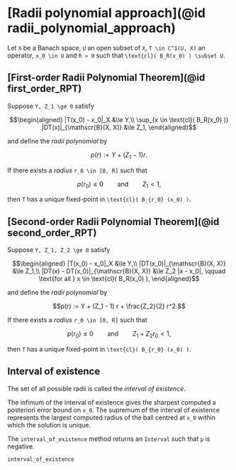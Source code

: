 # [Radii polynomial approach](@id radii_polynomial_approach)

Let ``X`` be a Banach space, ``U`` an open subset of ``X``, ``T \in C^1(U, X)`` an operator, ``x_0 \in U`` and ``R > 0`` such that ``\text{cl}( B_R(x_0) ) \subset U``.

## [First-order Radii Polynomial Theorem](@id first_order_RPT)

Suppose ``Y, Z_1 \ge 0`` satisfy

```math
\begin{aligned}
|T(x_0) - x_0|_X &\le Y,\\
\sup_{x \in \text{cl}( B_R(x_0) )} |DT(x)|_{\mathscr{B}(X, X)} &\le Z_1,
\end{aligned}
```

and define the *radii polynomial* by

```math
p(r) := Y + (Z_1 - 1) r.
```

If there exists a *radius* ``r_0 \in [0, R]`` such that

```math
p(r_0) \le 0 \qquad \text{and} \qquad Z_1 < 1,
```

then ``T`` has a unique fixed-point in ``\text{cl}( B_{r_0} (x_0) )``.

## [Second-order Radii Polynomial Theorem](@id second_order_RPT)

Suppose ``Y, Z_1, Z_2 \ge 0`` satisfy

```math
\begin{aligned}
|T(x_0) - x_0|_X &\le Y,\\
|DT(x_0)|_{\mathscr{B}(X, X)} &\le Z_1,\\
|DT(x) - DT(x_0)|_{\mathscr{B}(X, X)} &\le Z_2 |x - x_0|, \qquad \text{for all } x \in \text{cl}( B_R(x_0) ),
\end{aligned}
```

and define the *radii polynomial* by

```math
p(r) := Y + (Z_1 - 1) r + \frac{Z_2}{2} r^2.
```

If there exists a *radius* ``r_0 \in [0, R]`` such that

```math
p(r_0) \le 0 \qquad \text{and} \qquad Z_1 + Z_2 r_0 < 1,
```

then ``T`` has a unique fixed-point in ``\text{cl}( B_{r_0} (x_0) )``.

## Interval of existence

The set of all possible radii is called the *interval of existence*.

The infimum of the interval of existence gives the sharpest computed a posteriori error bound on ``x_0``. The supremum of the interval of existence represents the largest computed radius of the ball centred at ``x_0`` within which the solution is unique.

The `interval_of_existence` method returns an `Interval` such that ``p`` is negative.

```@docs
interval_of_existence
```
